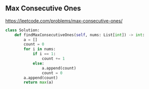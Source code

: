 ## Max Consecutive Ones
https://leetcode.com/problems/max-consecutive-ones/
```python
class Solution:
    def findMaxConsecutiveOnes(self, nums: List[int]) -> int:
        a = []
        count = 0
        for i in nums:
            if i == 1:
                count += 1
            else:
                a.append(count)
                count = 0
        a.append(count)
        return max(a)
```
